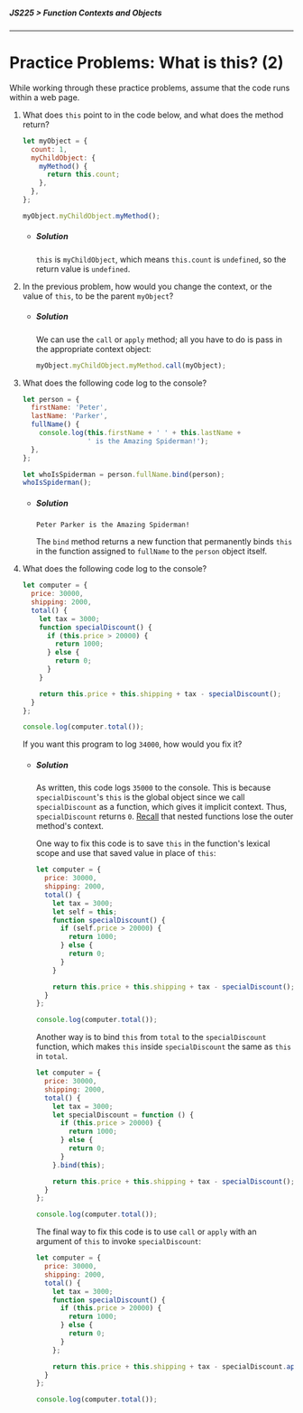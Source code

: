 ##### JS225 > Function Contexts and Objects

---

# Practice Problems: What is this? (2)

While working through these practice problems, assume that the code runs within a web page.

1. What does `this` point to in the code below, and what does the method return?

   ```javascript
   let myObject = {
     count: 1,
     myChildObject: {
       myMethod() {
         return this.count;
       },
     },
   };
   
   myObject.myChildObject.myMethod();
   ```

   - ##### Solution

     `this` is `myChildObject`, which means `this.count` is `undefined`, so the return value is `undefined`.

2. In the previous problem, how would you change the context, or the value of `this`, to be the parent `myObject`?

   - ##### Solution

     We can use the `call` or `apply` method; all you have to do is pass in the appropriate context object:

     ```javascript
     myObject.myChildObject.myMethod.call(myObject);
     ```

3. What does the following code log to the console?

   ```javascript
   let person = {
     firstName: 'Peter',
     lastName: 'Parker',
     fullName() {
       console.log(this.firstName + ' ' + this.lastName +
                   ' is the Amazing Spiderman!');
     },
   };
   
   let whoIsSpiderman = person.fullName.bind(person);
   whoIsSpiderman();
   ```

   - ##### Solution

     ```plaintext
     Peter Parker is the Amazing Spiderman!
     ```

     The `bind` method returns a new function that permanently binds `this` in the function assigned to `fullName` to the `person` object itself.

4. What does the following code log to the console?

   ```javascript
   let computer = {
     price: 30000,
     shipping: 2000,
     total() {
       let tax = 3000;
       function specialDiscount() {
         if (this.price > 20000) {
           return 1000;
         } else {
           return 0;
         }
       }
   
       return this.price + this.shipping + tax - specialDiscount();
     }
   };
   
   console.log(computer.total());
   ```

   If you want this program to log `34000`, how would you fix it?

   - ##### Solution

     As written, this code logs `35000` to the console. This is because `specialDiscount`'s `this` is the global object since we call `specialDiscount` as a function, which gives it implicit context. Thus, `specialDiscount` returns `0`. [Recall](https://launchschool.com/lessons/2555bbbb/assignments/28112e58) that nested functions lose the outer method's context.

     One way to fix this code is to save `this` in the function's lexical scope and use that saved value in place of `this`:

     ```javascript
     let computer = {
       price: 30000,
       shipping: 2000,
       total() {
         let tax = 3000;
         let self = this;
         function specialDiscount() {
           if (self.price > 20000) {
             return 1000;
           } else {
             return 0;
           }
         }
     
         return this.price + this.shipping + tax - specialDiscount();
       }
     };
     
     console.log(computer.total());
     ```

     Another way is to bind `this` from `total` to the `specialDiscount` function, which makes `this` inside `specialDiscount` the same as `this` in `total`.

     ```javascript
     let computer = {
       price: 30000,
       shipping: 2000,
       total() {
         let tax = 3000;
         let specialDiscount = function () {
           if (this.price > 20000) {
             return 1000;
           } else {
             return 0;
           }
         }.bind(this);
     
         return this.price + this.shipping + tax - specialDiscount();
       }
     };
     
     console.log(computer.total());
     ```

     The final way to fix this code is to use `call` or `apply` with an argument of `this` to invoke `specialDiscount`:

     ```javascript
     let computer = {
       price: 30000,
       shipping: 2000,
       total() {
         let tax = 3000;
         function specialDiscount() {
           if (this.price > 20000) {
             return 1000;
           } else {
             return 0;
           }
         };
     
         return this.price + this.shipping + tax - specialDiscount.apply(this);
       }
     };
     
     console.log(computer.total());
     ```